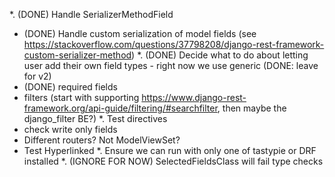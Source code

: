 *. (DONE) Handle SerializerMethodField
*  (DONE) Handle custom serialization of model fields (see https://stackoverflow.com/questions/37798208/django-rest-framework-custom-serializer-method)
*. (DONE) Decide what to do about letting user add their own field types - right now we use generic (DONE: leave for v2)
*  (DONE) required fields 
*  filters (start with supporting https://www.django-rest-framework.org/api-guide/filtering/#searchfilter, then maybe the django_filter BE?)
*. Test directives
* check write only fields
* Different routers? Not ModelViewSet?
* Test Hyperlinked
*. Ensure we can run with only one of tastypie or DRF installed
*. (IGNORE FOR NOW) SelectedFieldsClass will fail type checks 

